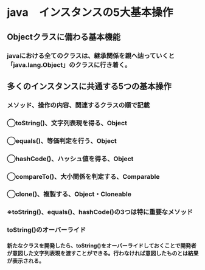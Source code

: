 # java　インスタンスの5大基本操作
## Objectクラスに備わる基本機能
### javaにおける全てのクラスは、継承関係を親へ辿っていくと「java.lang.Object」のクラスに行き着く。

## 多くのインスタンスに共通する5つの基本操作
### メソッド、操作の内容、関連するクラスの順で記載
### ◯toString()、文字列表現を得る、Object
### ◯equals()、等価判定を行う、Object
### ◯hashCode()、ハッシュ値を得る、Object
### ◯compareTo()、大小関係を判定する、Comparable
### ◯clone()、複製する、Object・Cloneable
### ※toString()、equals()、hashCode()の3つは特に重要なメソッド

### toString()のオーバーライド
#### 新たなクラスを開発したら、toString()をオーバーライドしておくことで開発者が意図した文字列表現を渡すことができる。行わなければ意図したものとは結果が表示される。
